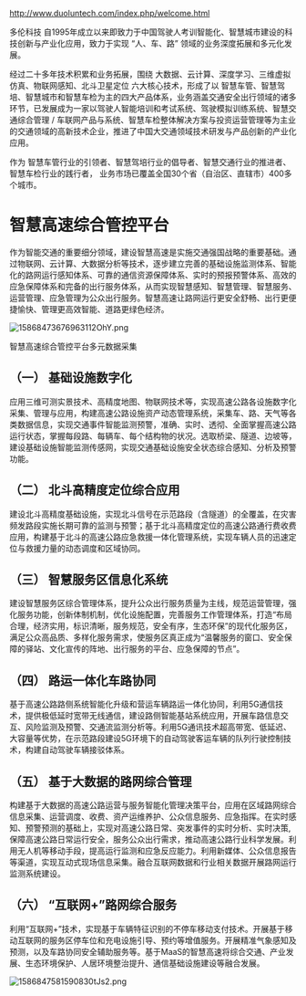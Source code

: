 http://www.duoluntech.com/index.php/welcome.html

多伦科技 自1995年成立以来即致力于中国驾驶人考训智能化、智慧城市建设的科技创新与产业化应用，致力于实现 “人、车、路” 领域的业务深度拓展和多元化发展。

经过二十多年技术积累和业务拓展，围绕 大数据、云计算、深度学习、三维虚拟仿真、物联网感知、北斗卫星定位 六大核心技术，形成了以 智慧车管、智慧驾培、智慧城市和智慧车检为主的四大产品体系，业务涵盖交通安全出行领域的诸多环节，已发展成为一家以驾驶人智能培训和考试系统、驾驶模拟训练系统、智慧交通综合管理 / 车联网产品与系统、智慧车检整体解决方案与投资运营管理等为主业的交通领域的高新技术企业，推进了中国大交通领域技术研发与产品创新的产业化应用。

作为 智慧车管行业的引领者、智慧驾培行业的倡导者、智慧交通行业的推进者、智慧车检行业的践行者， 业务市场已覆盖全国30个省（自治区、直辖市）400多个城市。

# 智慧高速综合管控平台

作为智能交通的重要细分领域，建设智慧高速是实施交通强国战略的重要基础。通过物联网、云计算、大数据分析等技术，逐步建立完善的基础设施监测体系、智能化的路网运行感知体系、可靠的通信资源保障体系、实时的预报预警体系、高效的应急保障体系和完备的出行服务体系，从而实现智慧感知、智慧管理、智慧服务、运营管理、应急管理为公众出行服务。智慧高速让路网运行更安全舒畅、出行更便捷愉快、管理更高效智能、道路更绿色经济。

![15868473676963112OhY.png](http://www.duoluntech.com/web/upload/at/image/20200414/15868473676963112OhY.png)

智慧高速综合管控平台多元数据采集

## （一）  基础设施数字化

应用三维可测实景技术、高精度地图、物联网技术等，实现高速公路各设施数字化采集、管理与应用，构建高速公路设施资产动态管理系统，采集车、路、天气等各类数据信息，实现交通事件智能监测预警，准确、实时、透彻、全面掌握高速公路运行状态，掌握每段路、每辆车、每个结构物的状况。选取桥梁、隧道、边坡等，建设基础设施智能监测传感网，实现交通基础设施安全状态综合感知、分析及预警功能。

## （二）  北斗高精度定位综合应用

建设北斗高精度基础设施，实现北斗信号在示范路段（含隧道）的全覆盖，在灾害频发路段实施长期可靠的监测与预警；基于北斗高精度定位的高速公路通行费收费应用，构建基于北斗的高速公路应急救援一体化管理系统，实现车辆人员的迅速定位与救援力量的动态调度和区域协同。

## （三）  智慧服务区信息化系统

建设智慧服务区综合管理体系，提升公众出行服务质量为主线，规范运营管理，强化服务功能，创新体制机制，优化设施配置，完善服务工作管理体系，打造“布局合理，经济实用，标识清晰，服务规范，安全有序，生态环保”的现代化服务区，满足公众高品质、多样化服务需求，使服务区真正成为“温馨服务的窗口、安全保障的驿站、文化宣传的阵地、出行服务的平台、应急保障的节点”。

## （四）  路运一体化车路协同

基于高速公路路侧系统智能化升级和营运车辆路运一体化协同，利用5G通信技术，提供极低延时宽带无线通信，建设路侧智能基站系统应用，开展车路信息交互、风险监测及预警、交通流监测分析等。利用5G通讯技术超高带宽、低延迟、大容量等优势，在示范路段建设5G环境下的自动驾驶客运车辆的队列行驶控制技术，构建自动驾驶车辆接驳体系。

## （五）  基于大数据的路网综合管理

构建基于大数据的高速公路运营与服务智能化管理决策平台，应用在区域路网综合信息采集、运营调度、收费、资产运维养护、公众信息服务、应急指挥。在实时感知、预警预测的基础上，实现对高速公路日常、突发事件的实时分析、实时决策,保障高速公路日常运行安全，服务公众出行需求，推动高速公路行业科学发展。利用无人机等移动手段，提高运行监测和应急反应能力。利用新媒体、公众信息报告等渠道，实现互动式现场信息采集。融合互联网数据和行业相关数据开展路网运行监测系统建设。

## （六）  “互联网+”路网综合服务

利用“互联网+”技术，实现基于车辆特征识别的不停车移动支付技术。开展基于移动互联网的服务区停车位和充电设施引导、预约等增值服务。开展精准气象感知及预测，以及车路协同安全辅助服务等。基于MaaS的智慧高速将综合交通、产业发展、生态环境保护、人居环境整治提升、通信基础设施建设等融合发展。

![1586847581590830tJs2.png](http://www.duoluntech.com/web/upload/at/image/20200414/1586847581590830tJs2.png)


